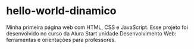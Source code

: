 # hello-world-dinamico
Minha primeira página web com HTML, CSS e JavaScript. Esse projeto foi desenvolvido 
no curso da Alura Start unidade Desenvolvimento Web: ferramentas e orientações para
professores.
